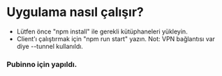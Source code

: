 # Uygulama nasıl çalışır?

- Lütfen önce "npm install" ile gerekli kütüphaneleri yükleyin.
- Client'ı çalıştırmak için "npm run start" yazın. Not: VPN bağlantısı var diye --tunnel kullanıldı.

### Pubinno için yapıldı.
